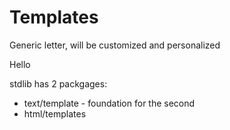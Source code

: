# Templates
Generic letter, will be customized and personalized

Hello <username>

stdlib has 2 packgages:  

* text/template - foundation for the second
* html/templates